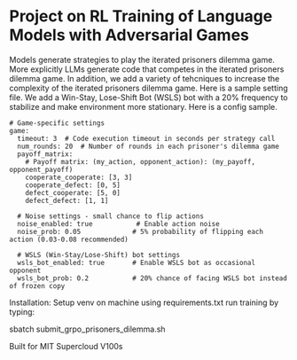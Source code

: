 # Project on RL Training of Language Models with Adversarial Games

Models generate strategies to play the iterated prisoners dilemma game. More explicitly LLMs generate code that competes in the iterated prisoners dilemma game. In addition, we add a variety of tehcniques to increase the complexity of the iterated prisoners dilemma game. 
Here is a sample setting file. We add a Win-Stay, Lose-Shift Bot (WSLS) bot with a 20% frequency to stabilize and make environment more stationary. Here is a config sample.

```
# Game-specific settings
game:
  timeout: 3  # Code execution timeout in seconds per strategy call
  num_rounds: 20  # Number of rounds in each prisoner's dilemma game
  payoff_matrix:
    # Payoff matrix: (my_action, opponent_action): (my_payoff, opponent_payoff)
    cooperate_cooperate: [3, 3]
    cooperate_defect: [0, 5]
    defect_cooperate: [5, 0]
    defect_defect: [1, 1]
  
  # Noise settings - small chance to flip actions
  noise_enabled: true           # Enable action noise
  noise_prob: 0.05             # 5% probability of flipping each action (0.03-0.08 recommended)
  
  # WSLS (Win-Stay/Lose-Shift) bot settings
  wsls_bot_enabled: true       # Enable WSLS bot as occasional opponent
  wsls_bot_prob: 0.2           # 20% chance of facing WSLS bot instead of frozen copy
```

Installation: 
Setup venv on machine using requirements.txt
run training by typing:

sbatch submit_grpo_prisoners_dilemma.sh

Built for MIT Supercloud V100s

